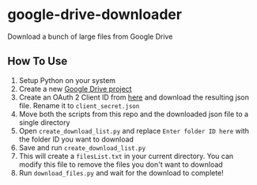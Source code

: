 # google-drive-downloader
Download a bunch of large files from Google Drive

## How To Use
1) Setup Python on your system
2) Create a new [Google Drive project](https://developers.google.com/drive/activity/v1/guides/project)
3) Create an OAuth 2 Client ID from [here](https://console.developers.google.com/apis/credentials) and download the resulting json file. Rename it to  `client_secret.json`
4) Move both the scripts from this repo and the downloaded json file to a single directory
5) Open `create_download_list.py` and replace `Enter folder ID here` with the folder ID you want to download
6) Save and run `create_download_list.py`
7) This will create a `filesList.txt` in your current directory. You can modify this file to remove the files you don't want to download
8) Run `download_files.py` and wait for the download to complete!
